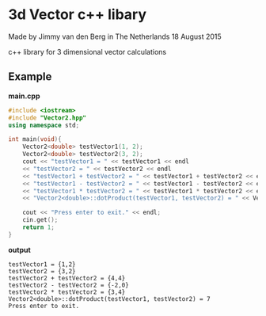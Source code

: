 # 3d Vector c++ libary
Made by Jimmy van den Berg in The Netherlands
18 August 2015

c++ library for 3 dimensional vector calculations

## Example

**main.cpp**
```c++
#include <iostream>
#include "Vector2.hpp"
using namespace std;

int main(void){
    Vector2<double> testVector1(1, 2);
    Vector2<double> testVector2(3, 2);
    cout << "testVector1 = " << testVector1 << endl
    << "testVector2 = " << testVector2 << endl
    << "testVector1 + testVector2 = " << testVector1 + testVector2 << endl
    << "testVector1 - testVector2 = " << testVector1 - testVector2 << endl
    << "testVector1 * testVector2 = " << testVector1 * testVector2 << endl
    << "Vector2<double>::dotProduct(testVector1, testVector2) = " << Vector2<double>::dotProduct(testVector1, testVector2) << endl;

    cout << "Press enter to exit." << endl;
    cin.get();
    return 1;
}
```
**output**
```
testVector1 = {1,2}
testVector2 = {3,2}
testVector2 + testVector2 = {4,4}
testVector2 - testVector2 = {-2,0}
testVector2 * testVector2 = {3,4}
Vector2<double>::dotProduct(testVector1, testVector2) = 7
Press enter to exit.
```
